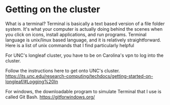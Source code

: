 # Getting on the cluster

What is a terminal? Terminal is basically a text based version of a file folder system. It's what your computer is actually doing behind the scenes when you click on icons, install applications, and run programs. Terminal language is unix/linux based language, and it is relatively straightforward. Here is a list of unix commands that I find particularly helpful

For UNC's longleaf cluster, you have to be on Carolina's vpn to log into the cluster.


Follow the instructions here to get onto UNC's cluster.
https://its.unc.edu/research-computing/techdocs/getting-started-on-longleaf/#Logging%20In

For windows, the downloadable program to simulate Terminal that I use is called Git Bash. 
https://gitforwindows.org/

